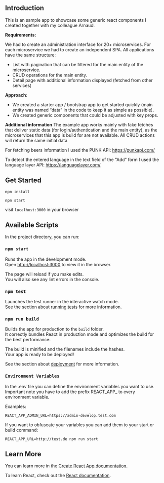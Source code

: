 ## Introduction

This is an sample app to showcase some generic react components I created together with my colleague Arnaud. 

**Requirements:**

We had to create an administration interface for 20+ microservices.
For each microservice we had to create an independent SPA.
All applications have the same structure:
* List with pagination that can be filtered for the main entity of the microservice.
* CRUD operations for the main entity.
* Detail page with additional information displayed (fetched from other services)

**Approach:**

* We created a starter app / bootstrap app to get started quickly (main entity was named “data” in the code to keep it as simple as possible).
* We created generic components that could be adjusted with key props.

**Additional information**
The example app works mainly with fake fetches that deliver static data (for login/authentication and the main entity), as the microservices that this app is build for are not available. 
All CRUD actions will return the same initial data.

For fetching beers information I used the PUNK API: https://punkapi.com/

To detect the entered language in the text field of the "Add" form I used the language layer API: https://languagelayer.com/


## Get Started

`npm install`

`npm start`

visit `localhost:3000` in your browser

## Available Scripts

In the project directory, you can run:

### `npm start`

Runs the app in the development mode.<br>
Open [http://localhost:3000](http://localhost:3000) to view it in the browser.

The page will reload if you make edits.<br>
You will also see any lint errors in the console.

### `npm test`

Launches the test runner in the interactive watch mode.<br>
See the section about [running tests](https://facebook.github.io/create-react-app/docs/running-tests) for more information.

### `npm run build`

Builds the app for production to the `build` folder.<br>
It correctly bundles React in production mode and optimizes the build for the best performance.

The build is minified and the filenames include the hashes.<br>
Your app is ready to be deployed!

See the section about [deployment](https://facebook.github.io/create-react-app/docs/deployment) for more information.

###  `Environment Variables`

In the .env file you can define the environment variables you want to use. Important note you have to add the prefix REACT_APP_ to every environment variable.

Examples:

`REACT_APP_ADMIN_URL=https://admin-develop.test.com`

If you want to obfuscate your variables you can add them to your start or build command:

`REACT_APP_URL=http://test.de npm run start`

## Learn More

You can learn more in the [Create React App documentation](https://facebook.github.io/create-react-app/docs/getting-started).

To learn React, check out the [React documentation](https://reactjs.org/).
